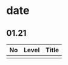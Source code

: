 # date

## 01.21

| No  | Level | Title |
| --- | ----- | ----- |
|     |       |       |

```java

```
